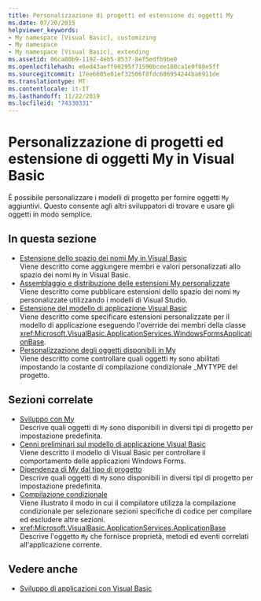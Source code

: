 ```yaml
---
title: Personalizzazione di progetti ed estensione di oggetti My
ms.date: 07/20/2015
helpviewer_keywords:
- My namespace [Visual Basic], customizing
- My namespace
- My namespace [Visual Basic], extending
ms.assetid: 06ca80b9-1192-4eb5-8537-8ef5edfb9be0
ms.openlocfilehash: e6ed43aeff90295f71590bcee180ca1e0f88e5ff
ms.sourcegitcommit: 17ee6605e01ef32506f8fdc686954244ba6911de
ms.translationtype: MT
ms.contentlocale: it-IT
ms.lasthandoff: 11/22/2019
ms.locfileid: "74330331"
---
```

# <a name="customizing-projects-and-extending-my-with-visual-basic"></a>Personalizzazione di progetti ed estensione di oggetti My in Visual Basic

È possibile personalizzare i modelli di progetto per fornire oggetti `My` aggiuntivi. Questo consente agli altri sviluppatori di trovare e usare gli oggetti in modo semplice.

## <a name="in-this-section"></a>In questa sezione

- [Estensione dello spazio dei nomi My in Visual Basic](extending-the-my-namespace.md)  
 Viene descritto come aggiungere membri e valori personalizzati allo spazio dei nomi `My` in Visual Basic.
- [Assemblaggio e distribuzione delle estensioni My personalizzate](packaging-and-deploying-custom-my-extensions.md)  
 Viene descritto come pubblicare estensioni dello spazio dei nomi `My` personalizzate utilizzando i modelli di Visual Studio.
- [Estensione del modello di applicazione Visual Basic](extending-the-visual-basic-application-model.md)  
 Viene descritto come specificare estensioni personalizzate per il modello di applicazione eseguendo l'override dei membri della classe <xref:Microsoft.VisualBasic.ApplicationServices.WindowsFormsApplicationBase>.
- [Personalizzazione degli oggetti disponibili in My](customizing-which-objects-are-available-in-my.md)  
 Viene descritto come controllare quali oggetti `My` sono abilitati impostando la costante di compilazione condizionale \_MYTYPE del progetto.

## <a name="related-sections"></a>Sezioni correlate

- [Sviluppo con My](../development-with-my/index.md)  
 Descrive quali oggetti di `My` sono disponibili in diversi tipi di progetto per impostazione predefinita.
- [Cenni preliminari sul modello di applicazione Visual Basic](../development-with-my/overview-of-the-visual-basic-application-model.md)  
 Viene descritto il modello di Visual Basic per controllare il comportamento delle applicazioni Windows Forms.
- [Dipendenza di My dal tipo di progetto](../development-with-my/how-my-depends-on-project-type.md)  
 Descrive quali oggetti di `My` sono disponibili in diversi tipi di progetto per impostazione predefinita.
- [Compilazione condizionale](../../programming-guide/program-structure/conditional-compilation.md)  
 Viene illustrato il modo in cui il compilatore utilizza la compilazione condizionale per selezionare sezioni specifiche di codice per compilare ed escludere altre sezioni.
- <xref:Microsoft.VisualBasic.ApplicationServices.ApplicationBase>  
 Descrive l'oggetto `My` che fornisce proprietà, metodi ed eventi correlati all'applicazione corrente.

## <a name="see-also"></a>Vedere anche

- [Sviluppo di applicazioni con Visual Basic](../index.md)
